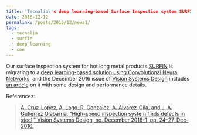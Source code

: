 ```yaml
---
title: 'Tecnalia\'s deep learning-based Surface Inspection system SURFIN featured in Vision Systems Design'
date: 2016-12-12
permalink: /posts/2016/12/news1/
tags:
  - tecnalia
  - surfin
  - deep learning
  - cnn
---
```



Our surface inspection system for hot long metal products [SURFIN](https://www.youtube.com/watch?v=tNCEqj-tYcs) is migrating to a [deep learning-based solution using Convolutional Neural Networks](http://www.computervisionbytecnalia.com/en/2016/10/las-redes-neuronales-convolucionales-cnns-hacen-evolucionar-surfin-hot-inspection-de-tecnalia-para-asegurar-el-control-de-calidad-automatico/), and the December 2016 issue of [Vision Systems Design](http://www.vision-systems.com/index.html) includes [an article](http://digital.vision-systems.com/visionsystems/201612?pg=26) on it with some design and performance details.  


References:
>[A. Cruz-Lopez, A. Lago, R. Gonzalez, A. Alvarez-Gila, and J. A. Gutiérrez Olabarria, “High-speed inspection system finds defects in steel,” Vision Systems Design, no. December 2016-1, pp. 24–27, Dec-2016.](https://aitorshuffle.github.io/publication/2016-09-08-alvarez-gila_deep_2016)
 
